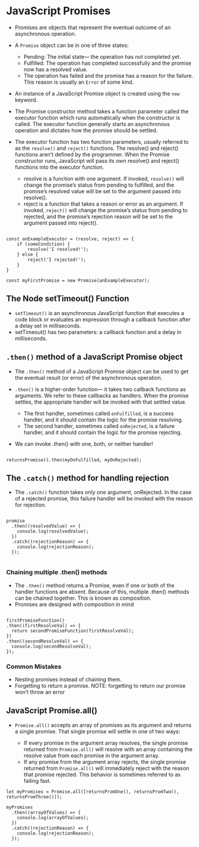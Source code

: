# JavaScript Promises

- Promises are objects that represent the eventual outcome of an asynchronous operation. 
- A `Promise` object can be in one of three states:

  - Pending: The initial state— the operation has not completed yet.
  - Fulfilled: The operation has completed successfully and the promise now has a resolved value. 
  - The operation has failed and the promise has a reason for the failure. This reason is usually an `Error` of some kind.

- An instance of a JavaScript Promise object is created using the `new` keyword.

- The Promise constructor method takes a function parameter called the executor function which runs automatically when the constructor is called. The executor function generally starts an asynchronous operation and dictates how the promise should be settled.

- The executor function has two function parameters, usually referred to as the `resolve()` and `reject()` functions. The resolve() and reject() functions aren’t defined by the programmer. When the Promise constructor runs, JavaScript will pass its own resolve() and reject() functions into the executor function.

  - resolve is a function with one argument. If invoked, `resolve()` will change the promise’s status from pending to fulfilled, and the promise’s resolved value will be set to the argument passed into resolve().
  - reject is a function that takes a reason or error as an argument. If invoked, `reject()` will change the promise’s status from pending to rejected, and the promise’s rejection reason will be set to the argument passed into reject().

```

const anExampleExecutor = (resolve, reject) => {
    if (someCondition) {
        resolve('I resolved!');
    } else {
        reject('I rejected!');
    }
}

const myFirstPromise = new Promise(anExampleExecutor);

```

## The Node setTimeout() Function

- `setTimeout()` is an asynchronous JavaScript function that executes a code block or evaluates an expression through a callback function after a delay set in milliseconds.
- setTimeout() has two parameters: a callback function and a delay in milliseconds.

## `.then()` method of a JavaScript Promise object
- The `.then()` method of a JavaScript Promise object can be used to get the eventual result (or error) of the asynchronous operation.
- `.then()` is a higher-order function— it takes two callback functions as arguments. We refer to these callbacks as handlers. When the promise settles, the appropriate handler will be invoked with that settled value.

  - The first handler, sometimes called `onFulfilled`, is a success handler, and it should contain the logic for the promise resolving.
  - The second handler, sometimes called `onRejected`, is a failure handler, and it should contain the logic for the promise rejecting.

- We can invoke .then() with one, both, or neither handler!

```

returnsPromise().then(myOnFulfilled, myOnRejected);

```

## The `.catch()` method for handling rejection

- The `.catch()` function takes only one argument, onRejected. In the case of a rejected promise, this failure handler will be invoked with the reason for rejection.

```

promise
  .then((resolvedValue) => {
    console.log(resolvedValue);
  })
  .catch((rejectionReason) => {
    console.log(rejectionReason);
  });
  
```

### Chaining multiple .then() methods

- The `.then()` method returns a Promise, even if one or both of the handler functions are absent. Because of this, multiple .then() methods can be chained together. This is known as composition.
- Promises are designed with composition in mind

```

firstPromiseFunction()
.then((firstResolveVal) => {
  return secondPromiseFunction(firstResolveVal);
})
.then((secondResolveVal) => {
  console.log(secondResolveVal);
});

```

### Common Mistakes
- Nesting promises instead of chaining them.
- Forgetting to return a promise. NOTE: forgetting to return our promise won’t throw an error

## JavaScript Promise.all()
- `Promise.all()` accepts an array of promises as its argument and returns a single promise. That single promise will settle in one of two ways:

  - If every promise in the argument array resolves, the single promise returned from `Promise.all()` will resolve with an array containing the resolve value from each promise in the argument array.
  - If any promise from the argument array rejects, the single promise returned from `Promise.all()` will immediately reject with the reason that promise rejected. This behavior is sometimes referred to as failing fast.

```
let myPromises = Promise.all([returnsPromOne(), returnsPromTwo(), returnsPromThree()]);
 
myPromises
  .then((arrayOfValues) => {
    console.log(arrayOfValues);
  })
  .catch((rejectionReason) => {
    console.log(rejectionReason);
  });
  
```

